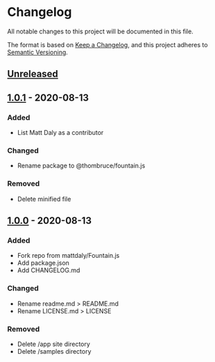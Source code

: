 # Changelog
All notable changes to this project will be documented in this file.

The format is based on [Keep a Changelog](https://keepachangelog.com/en/1.0.0/),
and this project adheres to [Semantic Versioning](https://semver.org/spec/v2.0.0.html).

## [Unreleased]

## [1.0.1] - 2020-08-13

### Added
- List Matt Daly as a contributor

### Changed
- Rename package to @thombruce/fountain.js

### Removed
- Delete minified file

## [1.0.0] - 2020-08-13

### Added
- Fork repo from mattdaly/Fountain.js
- Add package.json
- Add CHANGELOG.md

### Changed
- Rename readme.md > README.md
- Rename LICENSE.md > LICENSE

### Removed
- Delete /app site directory
- Delete /samples directory

[Unreleased]: https://github.com/thombruce/fountain.js/compare/v1.0.1...HEAD
[1.0.1]: https://github.com/thombruce/fountain.js/compare/v1.0.0...v1.0.1
[1.0.0]: https://github.com/thombruce/fountain.js/releases/tag/v1.0.0
